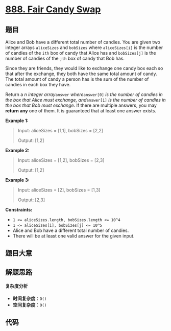 # [888. Fair Candy Swap](https://leetcode.com/problems/fair-candy-swap/)

## 题目

Alice and Bob have a different total number of candies. You are given two
integer arrays `aliceSizes` and `bobSizes` where `aliceSizes[i]` is the number
of candies of the `ith` box of candy that Alice has and `bobSizes[j]` is the
number of candies of the `jth` box of candy that Bob has.

Since they are friends, they would like to exchange one candy box each so that
after the exchange, they both have the same total amount of candy. The total
amount of candy a person has is the sum of the number of candies in each box
they have.

Return a _n integer array_`answer` _where_`answer[0]` _is the number of
candies in the box that Alice must exchange, and_`answer[1]` _is the number of
candies in the box that Bob must exchange_. If there are multiple answers, you
may **return any** one of them. It is guaranteed that at least one answer
exists.

**Example 1:**

> Input: aliceSizes = [1,1], bobSizes = [2,2]
>
> Output: [1,2]

**Example 2:**

> Input: aliceSizes = [1,2], bobSizes = [2,3]
>
> Output: [1,2]

**Example 3:**

> Input: aliceSizes = [2], bobSizes = [1,3]
>
> Output: [2,3]

**Constraints:**

- `1 <= aliceSizes.length, bobSizes.length <= 10^4`
- `1 <= aliceSizes[i], bobSizes[j] <= 10^5`
- Alice and Bob have a different total number of candies.
- There will be at least one valid answer for the given input.

## 题目大意

## 解题思路

#### 复杂度分析

- **时间复杂度**：`O()`
- **空间复杂度**：`O()`

## 代码

```javascript

```
